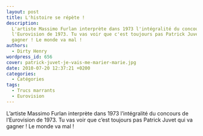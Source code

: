 ```yaml
---
layout: post
title: L'histoire se répète !
description:
  L'artiste Massimo Furlan interprète dans 1973 l'intégralité du concours de
  l'Eurovision de 1973. Tu vas voir que c'est toujours pas Patrick Juvet qui va
  gagner ! Le monde va mal !
authors:
  - Dirty Henry
wordpress_id: 656
cover: patrick-juvet-je-vais-me-marier-marie.jpg
date: 2010-07-20 12:37:21 +0200
categories:
  - Catégories
tags:
  - Trucs marrants
  - Eurovision
---
```


L’artiste Massimo Furlan interprète dans 1973 l’intégralité du concours de
l’Eurovision de 1973. Tu vas voir que c’est toujours pas Patrick Juvet qui va
gagner ! Le monde va mal !
